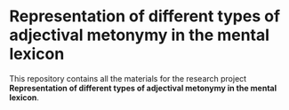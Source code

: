 # Representation of different types of adjectival metonymy in the mental lexicon
This repository contains all the materials for the research project **Representation of different types of adjectival metonymy in the mental lexicon**. 
